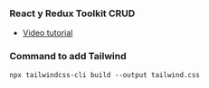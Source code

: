 ### React y Redux Toolkit CRUD

- [Video tutorial](https://youtu.be/w2rAP7d6ndg)

### Command to add Tailwind

`npx tailwindcss-cli build --output tailwind.css`
